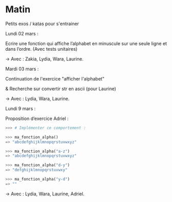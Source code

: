 # Matin
Petits exos / katas pour s'entrainer

Lundi 02 mars :

Ecrire une fonction qui affiche l’alphabet en minuscule sur une seule ligne et dans l’ordre. (Avec tests unitaires)

->  Avec : Zakia, Lydia, Wara, Laurine.

Mardi 03 mars : 

Continuation de l'exercice "afficher l'alphabet"

& Recherche sur convertir str en ascii (pour Laurine)

-> Avec : Lydia, Wara, Laurine.

Lundi 9 mars :

Proposition d’exercice Adriel :

```python
>>> # Implémenter ce comportement :

>>> ma_fonction_alpha()
=> "abcdefghijklmnopqrstuvwxyz"

>>> ma_fonction_alpha("a-z")
=> "abcdefghijklmnopqrstuvwxyz"

>>> ma_fonction_alpha("d-y")
=> "defghijklmnopqrstuvwxy"

>>> ma_fonction_alpha("y-d")
=> ""
```

-> Avec : Lydia, Wara, Laurine, Adriel.
